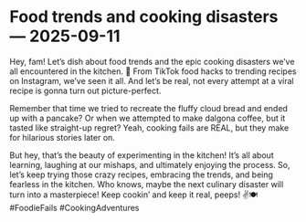 # Food trends and cooking disasters — 2025-09-11

Hey, fam! Let’s dish about food trends and the epic cooking disasters we’ve all encountered in the kitchen. 🍳 From TikTok food hacks to trending recipes on Instagram, we’ve seen it all. And let’s be real, not every attempt at a viral recipe is gonna turn out picture-perfect.

Remember that time we tried to recreate the fluffy cloud bread and ended up with a pancake? Or when we attempted to make dalgona coffee, but it tasted like straight-up regret? Yeah, cooking fails are REAL, but they make for hilarious stories later on.

But hey, that’s the beauty of experimenting in the kitchen! It’s all about learning, laughing at our mishaps, and ultimately enjoying the process. So, let’s keep trying those crazy recipes, embracing the trends, and being fearless in the kitchen. Who knows, maybe the next culinary disaster will turn into a masterpiece! Keep cookin’ and keep it real, peeps! ✌️🍽️ #FoodieFails #CookingAdventures